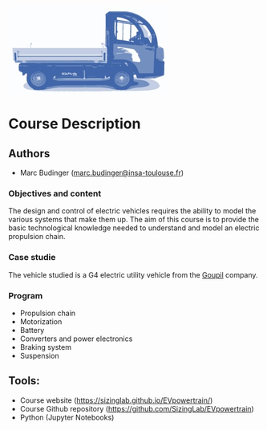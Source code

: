 ![](../images/header.jpg)


# Course Description


## Authors
- Marc Budinger (marc.budinger@insa-toulouse.fr)


### Objectives and content
The design and control of electric vehicles requires the ability to model the various systems that make them up. The aim of this course is to provide the basic technological knowledge needed to understand and model an electric propulsion chain. 

### Case studie
The vehicle studied is a G4 electric utility vehicle from the [Goupil](www.goupil-ev.com) company. 

### Program

- Propulsion chain
- Motorization
- Battery
- Converters and power electronics
- Braking system
- Suspension


## Tools:
- Course website (https://sizinglab.github.io/EVpowertrain/)
- Course Github repository (https://github.com/SizingLab/EVpowertrain)
- Python (Jupyter Notebooks)



